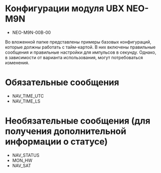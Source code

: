 # Конфигурации модуля UBX NEO-M9N

- NEO-M9N-00B-00

Во вложенной папке представлены примеры базовых конфигураций, которые должны работать с тайм-картой. В них включены правильные сообщения и правильные настройки для импульсов в секунду. Однако, в зависимости от варианта использования, могут потребоваться изменения.

# Обязательные сообщения
- NAV_TIME_UTC
- NAV_TIME_LS

# Необязательные сообщения (для получения дополнительной информации о статусе)
- NAV_STATUS
- MON_HW
- NAV_SAT  